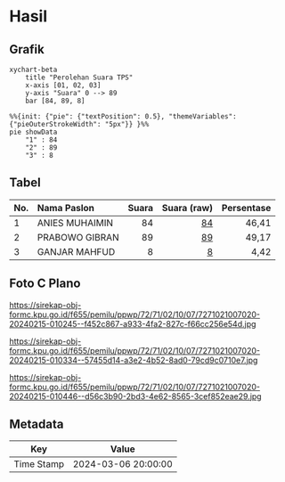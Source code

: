 # Hasil

## Grafik

```mermaid
xychart-beta
    title "Perolehan Suara TPS"
    x-axis [01, 02, 03]
    y-axis "Suara" 0 --> 89
    bar [84, 89, 8]
```

```mermaid
%%{init: {"pie": {"textPosition": 0.5}, "themeVariables": {"pieOuterStrokeWidth": "5px"}} }%%
pie showData
    "1" : 84
    "2" : 89
    "3" : 8
```

## Tabel

| No. | Nama Paslon    | Suara | Suara (raw) | Persentase |
|:--- |:-------------- | -----:| -----------:| ----------:|
| 1   | ANIES MUHAIMIN | 84    | [84][p-1]   | 46,41      |
| 2   | PRABOWO GIBRAN | 89    | [89][p-2]   | 49,17      |
| 3   | GANJAR MAHFUD  | 8     | [8][p-3]    | 4,42       |


[p-1]: https://github.com/gigit-pemilu/pemilu-2024-72-sulawesi-tengah/blob/main/pilpres/hitung-suara/sub/72-sulawesi-tengah/sub/71-kota-palu/sub/02-palu-barat/sub/1007-kamonji/sub/020-tps/sub/paslon-1.txt
[p-2]: https://github.com/gigit-pemilu/pemilu-2024-72-sulawesi-tengah/blob/main/pilpres/hitung-suara/sub/72-sulawesi-tengah/sub/71-kota-palu/sub/02-palu-barat/sub/1007-kamonji/sub/020-tps/sub/paslon-2.txt
[p-3]: https://github.com/gigit-pemilu/pemilu-2024-72-sulawesi-tengah/blob/main/pilpres/hitung-suara/sub/72-sulawesi-tengah/sub/71-kota-palu/sub/02-palu-barat/sub/1007-kamonji/sub/020-tps/sub/paslon-3.txt

## Foto C Plano

https://sirekap-obj-formc.kpu.go.id/f655/pemilu/ppwp/72/71/02/10/07/7271021007020-20240215-010245--f452c867-a933-4fa2-827c-f66cc256e54d.jpg

https://sirekap-obj-formc.kpu.go.id/f655/pemilu/ppwp/72/71/02/10/07/7271021007020-20240215-010334--57455d14-a3e2-4b52-8ad0-79cd9c0710e7.jpg

https://sirekap-obj-formc.kpu.go.id/f655/pemilu/ppwp/72/71/02/10/07/7271021007020-20240215-010446--d56c3b90-2bd3-4e62-8565-3cef852eae29.jpg


## Metadata

| Key        | Value               |
| ---------- | ------------------- |
| Time Stamp | 2024-03-06 20:00:00 |



